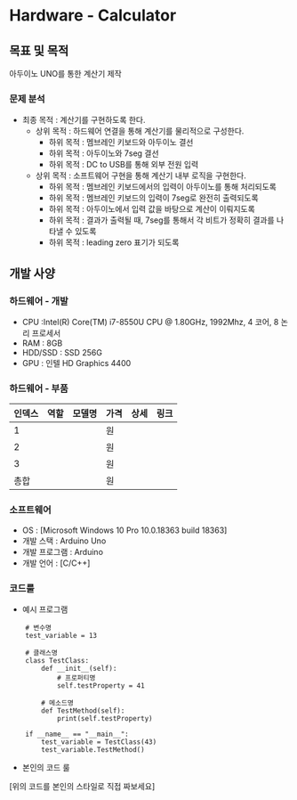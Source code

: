 # Hardware - Calculator

## 목표 및 목적
아두이노 UNO를 통한 계산기 제작

### 문제 분석

  
* 최종 목적 : 계산기를 구현하도록 한다.
    * 상위 목적 : 하드웨어 연결을 통해 계산기를 물리적으로 구성한다.
        * 하위 목적 : 멤브레인 키보드와 아두이노 결선
        * 하위 목적 : 아두이노와 7seg 결선
        * 하위 목적 : DC to USB를 통해 외부 전원 입력
    * 상위 목적 : 소프트웨어 구현을 통해 계산기 내부 로직을 구현한다.
        * 하위 목적 : 멤브레인 키보드에서의 입력이 아두이노를 통해 처리되도록
        * 하위 목적 : 멤브레인 키보드의 입력이 7seg로 완전히 출력되도록
        * 하위 목적 : 아두이노에서 입력 값을 바탕으로 계산이 이뤄지도록
        * 하위 목적 : 결과가 출력될 때, 7seg를 통해서 각 비트가 정확히 결과를 나타낼 수 있도록
        * 하위 목적 : leading zero 표기가 되도록

## 개발 사양

### 하드웨어 - 개발
* CPU :Intel(R) Core(TM) i7-8550U CPU @ 1.80GHz, 1992Mhz, 4 코어, 8 논리 프로세서 
* RAM : 8GB
* HDD/SSD : SSD 256G 
* GPU : 인텔 HD Graphics 4400

### 하드웨어 - 부품
|인덱스|역할|모델명|가격|상세|링크|
|---|---|---|---|---|---|
|1|   |   |원|   |   |
|2|   |   |원|   |   |
|3|   |   |원|   |   |
|총합|   |   |원|   |   |

### 소프트웨어
* OS : [Microsoft Windows 10 Pro 10.0.18363 build 18363]
* 개발 스택 : Arduino Uno
* 개발 프로그램 : Arduino
* 개발 언어 : [C/C++]

### 코드룰
* 예시 프로그램

```
    # 변수명
    test_variable = 13

    # 클래스명
    class TestClass:
        def __init__(self):
            # 프로퍼티명
            self.testProperty = 41

        # 메소드명
        def TestMethod(self):
            print(self.testProperty)
    
    if __name__ == "__main__":
        test_variable = TestClass(43)
        test_variable.TestMethod()
```

* 본인의 코드 룰 

[위의 코드를 본인의 스타일로 직접 짜보세요]
